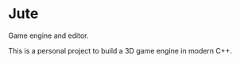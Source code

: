 # Jute
Game engine and editor.

This is a personal project to build a 3D game engine in modern C++.
